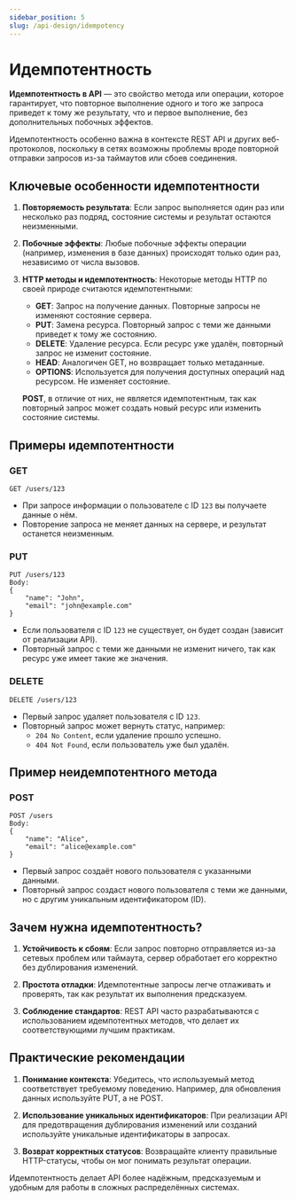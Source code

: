 ```yaml
---
sidebar_position: 5
slug: /api-design/idempotency
---
```


# Идемпотентность

**Идемпотентность в API** — это свойство метода или операции, которое гарантирует, что повторное выполнение одного и того же запроса приведет к тому же результату, что и первое выполнение, без дополнительных побочных эффектов.

Идемпотентность особенно важна в контексте REST API и других веб-протоколов, поскольку в сетях возможны проблемы вроде повторной отправки запросов из-за таймаутов или сбоев соединения. 

## Ключевые особенности идемпотентности

1. **Повторяемость результата**:
   Если запрос выполняется один раз или несколько раз подряд, состояние системы и результат остаются неизменными.
2. **Побочные эффекты**:
   Любые побочные эффекты операции (например, изменения в базе данных) происходят только один раз, независимо от числа вызовов.
3. **HTTP методы и идемпотентность**:
   Некоторые методы HTTP по своей природе считаются идемпотентными:
   - **GET**: Запрос на получение данных. Повторные запросы не изменяют состояние сервера.
   - **PUT**: Замена ресурса. Повторный запрос с теми же данными приведет к тому же состоянию.
   - **DELETE**: Удаление ресурса. Если ресурс уже удалён, повторный запрос не изменит состояние.
   - **HEAD**: Аналогичен GET, но возвращает только метаданные.
   - **OPTIONS**: Используется для получения доступных операций над ресурсом. Не изменяет состояние.

   **POST**, в отличие от них, не является идемпотентным, так как повторный запрос может создать новый ресурс или изменить состояние системы.

## Примеры идемпотентности

### GET

```http
GET /users/123
```

- При запросе информации о пользователе с ID `123` вы получаете данные о нём.
- Повторение запроса не меняет данных на сервере, и результат останется неизменным.

### PUT

```http
PUT /users/123
Body:
{
    "name": "John",
    "email": "john@example.com"
}
```

- Если пользователя с ID `123` не существует, он будет создан (зависит от реализации API).
- Повторный запрос с теми же данными не изменит ничего, так как ресурс уже имеет такие же значения.

### DELETE

```http
DELETE /users/123
```

- Первый запрос удаляет пользователя с ID `123`.
- Повторный запрос может вернуть статус, например:
  - `204 No Content`, если удаление прошло успешно.
  - `404 Not Found`, если пользователь уже был удалён.

## Пример неидемпотентного метода

### POST

```http
POST /users
Body:
{
    "name": "Alice",
    "email": "alice@example.com"
}
```

- Первый запрос создаёт нового пользователя с указанными данными.
- Повторный запрос создаст нового пользователя с теми же данными, но с другим уникальным идентификатором (ID).

## Зачем нужна идемпотентность?

1. **Устойчивость к сбоям**:
   Если запрос повторно отправляется из-за сетевых проблем или таймаута, сервер обработает его корректно без дублирования изменений.

2. **Простота отладки**:
   Идемпотентные запросы легче отлаживать и проверять, так как результат их выполнения предсказуем.

3. **Соблюдение стандартов**:
   REST API часто разрабатываются с использованием идемпотентных методов, что делает их соответствующими лучшим практикам.

## Практические рекомендации

1. **Понимание контекста**:
   Убедитесь, что используемый метод соответствует требуемому поведению. Например, для обновления данных используйте PUT, а не POST.
   
2. **Использование уникальных идентификаторов**:
   При реализации API для предотвращения дублирования изменений или созданий используйте уникальные идентификаторы в запросах.

3. **Возврат корректных статусов**:
   Возвращайте клиенту правильные HTTP-статусы, чтобы он мог понимать результат операции.

Идемпотентность делает API более надёжным, предсказуемым и удобным для работы в сложных распределённых системах.